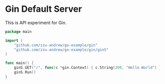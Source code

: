 # Gin Default Server

This is API experiment for Gin.

```go
package main

import (
	"github.com/zzu-andrew/go-example/gin"
	"github.com/zzu-andrew/go-example/gin/ginS"
)

func main() {
	ginS.GET("/", func(c *gin.Context) { c.String(200, "Hello World") })
	ginS.Run()
}
```
